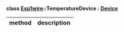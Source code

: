 **class [Esp1wire](./Esp1wire.md)::TemperatureDevice : [Device](./Device.md)**

| method | description |
| --- | --- |
